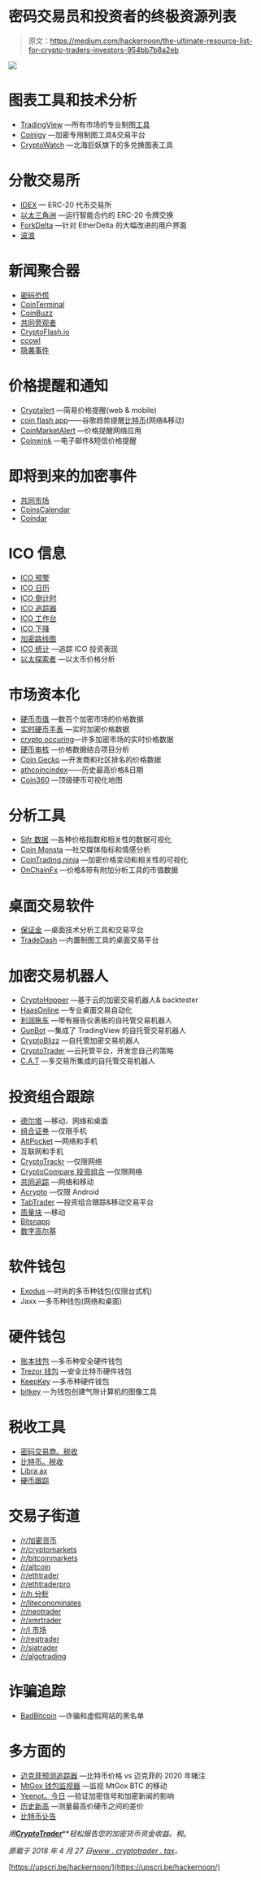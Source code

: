 # 密码交易员和投资者的终极资源列表

> 原文：<https://medium.com/hackernoon/the-ultimate-resource-list-for-crypto-traders-investors-954bb7b8a2eb>

![](img/3ecd2394c05046fd81407d689076e9da.png)

# 图表工具和技术分析

*   [TradingView](https://tradingview.go2cloud.org/aff_c?offer_id=2&aff_id=10306) —所有市场的专业制图[工具](https://hackernoon.com/tagged/tools)
*   [Coinigy](https://www.coinigy.com/?r=fad206e0) —加密专用制图工具&交易平台
*   [CryptoWatch](https://cryptowat.ch/) —北海巨妖旗下的多兑换图表工具

# 分散交易所

*   [IDEX](https://idex.market/) — ERC-20 代币交易所
*   [以太三角洲](https://etherdelta.com/#PPT-ETH) —运行智能合约的 ERC-20 令牌交换
*   [ForkDelta](https://forkdelta.github.io/#!/trade/DAI-ETH) —针对 EtherDelta 的大幅改进的用户界面
*   [波浪](https://wavesplatform.com/)

# 新闻聚合器

*   [密码恐慌](https://cryptopanic.com/)
*   [CoinTerminal](https://site.cointerminal.co/)
*   [CoinBuzz](https://coinbuzz.stream/)
*   [共同旁观者](https://coinspectator.com/)
*   [CryptoFlash.io](http://cryptoflash.io/)
*   [ccowl](https://www.ccowl.com/news)
*   [隐袭事件](http://cryptohappening.com/)

# 价格提醒和通知

*   [Cryptalert](https://cryptalert.com/) —简易价格提醒(web & mobile)
*   [coin flash app](https://coinflashapp.com/googlebot.html)——谷歌趋势提醒[比特币](https://hackernoon.com/tagged/bitcoin)(网络&移动)
*   [CoinMarketAlert](https://coinmarketalert.com/) —价格提醒网络应用
*   [Coinwink](https://coinwink.com/#email) —电子邮件&短信价格提醒

# 即将到来的加密事件

*   [共同市场](https://coinmarketcal.com/)
*   [CoinsCalendar](https://www.coinscalendar.com/)
*   [Coindar](https://coindar.org/en)

# ICO 信息

*   [ICO 预警](https://www.icoalert.com/)
*   [ICO 日历](https://cointelegraph.com/ico-calendar)
*   [ICO 倒计时](http://www.icocountdown.com/)
*   [ICO 追踪器](https://icotracker.net/)
*   [ICO 工作台](https://icobench.com/)
*   [ICO 下降](https://icodrops.com/)
*   [加密路线图](https://crypto-roadmaps.com/)
*   [ICO 统计](https://icostats.com/) —追踪 ICO 投资表现
*   [以太探索者](https://ethplorer.io/) —以太币价格分析

# 市场资本化

*   [硬币市值](https://coinmarketcap.com/) —数百个加密市场的价格数据
*   [实时硬币手表](https://www.livecoinwatch.com/) —实时加密价格数据
*   [crypto occuring](http://cryptohappening.com/market/)—许多加密市场的实时价格数据
*   [硬币审核](https://coincheckup.com/coins/bitcoin/analysis) —价格数据结合项目分析
*   [Coin Gecko](https://www.coingecko.com/en) —开发商和社区排名的价格数据
*   [athcoincindex](https://athcoinindex.com/)——历史最高价格&日期
*   [Coin360](https://coin360.io/) —顶级硬币可视化地图

# 分析工具

*   [Sifr 数据](https://www.sifrdata.com/) —各种价格指数和相关性的数据可视化
*   [Coin Monsta](https://coinmonsta.io/metrics) —社交媒体指标和情感分析
*   [CoinTrading.ninja](https://cointrading.ninja/correlation) —加密价格变动和相关性的可视化
*   [OnChainFx](https://onchainfx.com/) —价格&带有附加分析工具的市值数据

# 桌面交易软件

*   [保证金](https://margin.de/) —桌面技术分析工具和交易平台
*   [TradeDash](https://tradedash.io/) —内置制图工具的桌面交易平台

# 加密交易机器人

*   [CryptoHopper](https://www.cryptohopper.com/?atid=1178) —基于云的加密交易机器人& backtester
*   [HaasOnline](https://www.haasonline.com/?ref=2148) —专业桌面交易自动化
*   [利润拖车](https://profittrailer.com/pt/lucaswyland/) —带有报告仪表板的自托管交易机器人
*   [GunBot](https://thecryptobot.com/?gun=2930) —集成了 TradingView 的自托管交易机器人
*   [CryptoBlizz](https://www.cryptoblizz.com/?rfa=1643) —自托管加密交易机器人
*   [CryptoTrader](https://cryptotrader.org/?r=2723) —云托管平台，开发您自己的策略
*   [C.A.T](https://cryptocatbot.com/?ref=416) —多交易所集成的自托管交易机器人

# 投资组合跟踪

*   [德尔塔](https://getdelta.io/) —移动、网络和桌面
*   [组合证券](https://www.blockfolio.com/) —仅限手机
*   [AltPocket](https://altpocket.io/) —网络和手机
*   互联网和手机
*   [CryptoTrackr](https://cryptotrackr.com/) —仅限网络
*   [CryptoCompare 投资组合](https://www.cryptocompare.com/portfolio/) —仅限网络
*   [共同追踪](https://cointracking.info/?ref=L326841) —网络和移动
*   [Acrypto](https://acrypto.io/) —仅限 Android
*   [TabTrader](https://tab-trader.com/) —投资组合跟踪&移动交易平台
*   [质量块](https://massblock.io/) —移动
*   [Bitsnapp](https://bitsnapp.com/)
*   [数字高尔基](https://www.digitalgolgi.com/)

# 软件钱包

*   [Exodus](https://www.exodus.io/) —时尚的多币种钱包(仅限台式机)
*   Jaxx —多币种钱包(网络和桌面)

# 硬件钱包

*   [账本钱包](https://www.ledgerwallet.com/r/5f4f) —多币种安全硬件钱包
*   [Trezor 钱包](https://trezor.io/) —安全比特币硬件钱包
*   [KeepKey](https://www.keepkey.com/) —多币种硬件钱包
*   [bitkey](https://bitkey.io/) —为钱包创建气隙计算机的图像工具

# 税收工具

*   [密码交易商。税收](https://www.cryptotrader.tax/)
*   [比特币。税收](https://bitcoin.tax/r/342ntsRhB)
*   [Libra ax](https://www.libratax.com/login)
*   [硬币跟踪](https://cointracking.info/?ref=L326841)

# 交易子街道

*   [/r/加密货币](https://www.reddit.com/r/CryptoCurrency/)
*   [/r/cryptomarkets](https://www.reddit.com/r/CryptoMarkets/)
*   [/r/bitcoinmarkets](https://www.reddit.com/r/BitcoinMarkets/)
*   [/r/altcoin](https://www.reddit.com/r/altcoin)
*   [/r/ethtrader](https://www.reddit.com/r/ethtrader/)
*   [/r/ethtraderpro](https://www.reddit.com/r/ethtraderpro/)
*   [/r/h 分析](https://www.reddit.com/r/EthAnalysis/)
*   [/r/liteconominates](https://www.reddit.com/r/LitecoinMarkets/)
*   [/r/neotrader](https://www.reddit.com/r/Neotrader/)
*   [/r/xmrtrader](https://www.reddit.com/r/xmrtrader/)
*   [/r/I 市场](https://www.reddit.com/r/IOTAmarkets/)
*   [/r/reqtrader](https://www.reddit.com/r/REQTrader/)
*   [/r/siatrader](https://www.reddit.com/r/siatrader/)
*   [/r/algotrading](https://www.reddit.com/r/algotrading/)

# 诈骗追踪

*   [BadBitcoin](http://www.badbitcoin.org/) —诈骗和虚假网站的黑名单

# 多方面的

*   [迈克菲预测追踪器](https://fnordprefect.de/) —比特币价格 vs 迈克菲的 2020 年赌注
*   [MtGox 钱包监视器](https://www.cryptoground.com/mtgox-cold-wallet-monitor/) —监视 MtGox BTC 的移动
*   [Yeenot。今日](https://yeenot.today/catalog/) —验证加密信号和加密新闻的影响
*   [历史新高](https://alltimehigh.ly/) —测量最高价硬币之间的差价
*   [比特币讣告](https://99bitcoins.com/bitcoinobituaries/)

*用*[***CryptoTrader***](https://www.cryptotrader.tax)***轻松报告您的加密货币资金收益。*税**。

*原载于 2018 年 4 月 27 日*[*www . cryptotrader . tax*](https://www.cryptotrader.tax/trading/the-ultimate-resource-list-for-crypto-traders-investors/)*。*

[https://upscri.be/hackernoon/](https://upscri.be/hackernoon/)